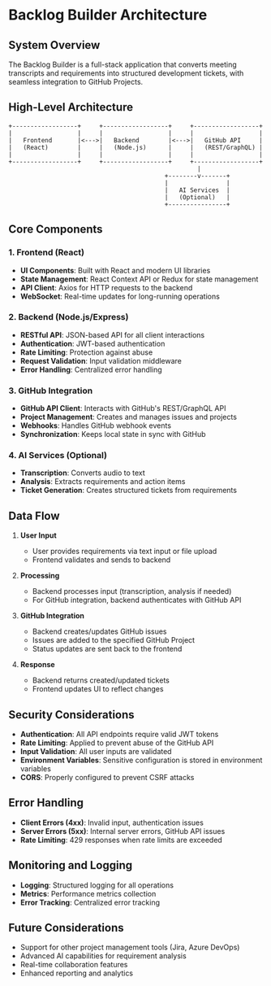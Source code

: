 # Backlog Builder Architecture

## System Overview

The Backlog Builder is a full-stack application that converts meeting transcripts and requirements into structured development tickets, with seamless integration to GitHub Projects.

## High-Level Architecture

```
+------------------+     +------------------+     +------------------+
|                  |     |                  |     |                  |
|   Frontend       |<--->|   Backend        |<--->|   GitHub API     |
|   (React)        |     |   (Node.js)      |     |   (REST/GraphQL) |
|                  |     |                  |     |                  |
+------------------+     +------------------+     +------------------+
                                                    |
                                           +--------v-------+
                                           |                |
                                           |   AI Services  |
                                           |   (Optional)   |
                                           +----------------+
```

## Core Components

### 1. Frontend (React)
- **UI Components**: Built with React and modern UI libraries
- **State Management**: React Context API or Redux for state management
- **API Client**: Axios for HTTP requests to the backend
- **WebSocket**: Real-time updates for long-running operations

### 2. Backend (Node.js/Express)
- **RESTful API**: JSON-based API for all client interactions
- **Authentication**: JWT-based authentication
- **Rate Limiting**: Protection against abuse
- **Request Validation**: Input validation middleware
- **Error Handling**: Centralized error handling

### 3. GitHub Integration
- **GitHub API Client**: Interacts with GitHub's REST/GraphQL API
- **Project Management**: Creates and manages issues and projects
- **Webhooks**: Handles GitHub webhook events
- **Synchronization**: Keeps local state in sync with GitHub

### 4. AI Services (Optional)
- **Transcription**: Converts audio to text
- **Analysis**: Extracts requirements and action items
- **Ticket Generation**: Creates structured tickets from requirements

## Data Flow

1. **User Input**
   - User provides requirements via text input or file upload
   - Frontend validates and sends to backend

2. **Processing**
   - Backend processes input (transcription, analysis if needed)
   - For GitHub integration, backend authenticates with GitHub API

3. **GitHub Integration**
   - Backend creates/updates GitHub issues
   - Issues are added to the specified GitHub Project
   - Status updates are sent back to the frontend

4. **Response**
   - Backend returns created/updated tickets
   - Frontend updates UI to reflect changes

## Security Considerations

- **Authentication**: All API endpoints require valid JWT tokens
- **Rate Limiting**: Applied to prevent abuse of the GitHub API
- **Input Validation**: All user inputs are validated
- **Environment Variables**: Sensitive configuration is stored in environment variables
- **CORS**: Properly configured to prevent CSRF attacks

## Error Handling

- **Client Errors (4xx)**: Invalid input, authentication issues
- **Server Errors (5xx)**: Internal server errors, GitHub API issues
- **Rate Limiting**: 429 responses when rate limits are exceeded

## Monitoring and Logging

- **Logging**: Structured logging for all operations
- **Metrics**: Performance metrics collection
- **Error Tracking**: Centralized error tracking

## Future Considerations

- Support for other project management tools (Jira, Azure DevOps)
- Advanced AI capabilities for requirement analysis
- Real-time collaboration features
- Enhanced reporting and analytics